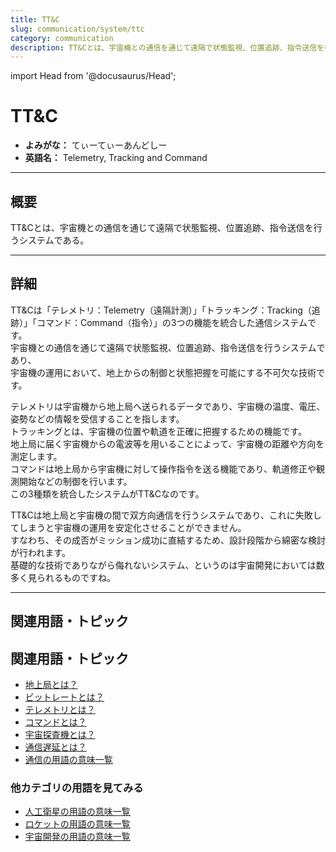 ```yaml
---
title: TT&C
slug: communication/system/ttc
category: communication
description: TT&Cとは、宇宙機との通信を通じて遠隔で状態監視、位置追跡、指令送信を行うシステムである。
---
```


import Head from '@docusaurus/Head';

<Head>
  <script type="application/ld+json">
    {`{
      "@context": "https://schema.org",
      "@type": "DefinedTerm",
      "name": "TT&C",
      "inDefinedTermSet": "https://www.space-portal.org",
      "termCode": "communication/system/ttc",
      "description": "TT&Cとは、宇宙機との通信を通じて遠隔で状態監視、位置追跡、指令送信を行うシステムである。",
      "url": "https://www.space-portal.org/docs/communication/system/ttc"
    }`}
  </script>
</Head>

# TT&C

- **よみがな：** てぃーてぃーあんどしー  
- **英語名：** Telemetry, Tracking and Command  

---

## 概要

TT&Cとは、宇宙機との通信を通じて遠隔で状態監視、位置追跡、指令送信を行うシステムである。

---

## 詳細

TT&Cは「テレメトリ：Telemetry（遠隔計測）」「トラッキング：Tracking（追跡）」「コマンド：Command（指令）」の3つの機能を統合した通信システムです。  
宇宙機との通信を通じて遠隔で状態監視、位置追跡、指令送信を行うシステムであり、  
宇宙機の運用において、地上からの制御と状態把握を可能にする不可欠な技術です。  

テレメトリは宇宙機から地上局へ送られるデータであり、宇宙機の温度、電圧、姿勢などの情報を受信することを指します。  
トラッキングとは、宇宙機の位置や軌道を正確に把握するための機能です。  
地上局に届く宇宙機からの電波等を用いることによって、宇宙機の距離や方向を測定します。  
コマンドは地上局から宇宙機に対して操作指令を送る機能であり、軌道修正や観測開始などの制御を行います。  
この3種類を統合したシステムがTT&Cなのです。  

TT&Cは地上局と宇宙機の間で双方向通信を行うシステムであり、これに失敗してしまうと宇宙機の運用を安定化させることができません。  
すなわち、その成否がミッション成功に直結するため、設計段階から綿密な検討が行われます。  
基礎的な技術でありながら侮れないシステム、というのは宇宙開発においては数多く見られるものですね。  

---

## 関連用語・トピック


## 関連用語・トピック

- [地上局とは？](communication/system/ground-station)
- [ビットレートとは？](communication/technology/bit-rate)
- [テレメトリとは？](communication/system/telemetry)
- [コマンドとは？](communication/system/command)
- [宇宙探査機とは？](explorer/space-probe)
- [通信遅延とは？](communication/technology/communication-delay)
- [通信の用語の意味一覧](category/communication)

### 他カテゴリの用語を見てみる
- [人工衛星の用語の意味一覧](category/satellite)
- [ロケットの用語の意味一覧](category/rocket)
- [宇宙開発の用語の意味一覧](category/glossary)
